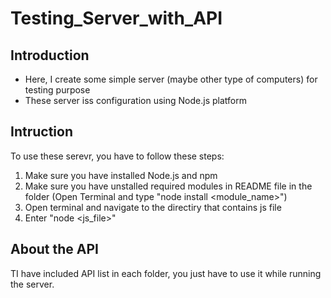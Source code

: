 # Testing_Server_with_API
## Introduction
- Here, I create some simple server (maybe other type of computers) for testing purpose
- These server iss configuration using Node.js platform
## Intruction
To use these serevr, you have to follow these steps:
1. Make sure you have installed Node.js and npm
2. Make sure you have unstalled required modules in README file in the folder (Open Terminal and type "node install <module_name>")
3. Open terminal and navigate to the directiry that contains js file
4. Enter "node <js_file>"
## About the API
TI have included API list in each folder, you just have to use it while running the server.
